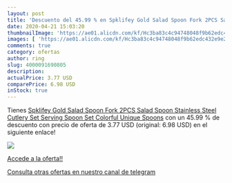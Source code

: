 ```yaml
---
layout: post
title: 'Descuento del 45.99 % en Spklifey Gold Salad Spoon Fork 2PCS Sala'
date: 2020-04-21 15:03:20
thumbnailImage: 'https://ae01.alicdn.com/kf/Hc3ba83c4c94748048f9b62edc432e9e28/Spklifey-Gold-Salad-Spoon-Fork-2PCS-Salad-Spoon-Stainless-Steel-Cutlery-Set-Serving-Spoon-Set-Colorful.jpg_350x350._SL200_.jpg'
images: [ 'https://ae01.alicdn.com/kf/Hc3ba83c4c94748048f9b62edc432e9e28/Spklifey-Gold-Salad-Spoon-Fork-2PCS-Salad-Spoon-Stainless-Steel-Cutlery-Set-Serving-Spoon-Set-Colorful.jpg_350x350._SL200_.jpg' ]
comments: true
category: ofertas
author: ring
slug: 4000091690805
description:
actualPrice: 3.77 USD
comparePrice: 6.98 USD
inStock: true
---
```


Tienes [Spklifey Gold Salad Spoon Fork 2PCS Salad Spoon Stainless Steel Cutlery Set Serving Spoon Set Colorful Unique Spoons](https://www.amazon.com/dp/4000091690805/?tag=redken08-20) con un 45.99 % de descuento con precio de oferta de 3.77 USD (original: 6.98 USD) en el siguiente enlace!

[![](https://ae01.alicdn.com/kf/Hc3ba83c4c94748048f9b62edc432e9e28/Spklifey-Gold-Salad-Spoon-Fork-2PCS-Salad-Spoon-Stainless-Steel-Cutlery-Set-Serving-Spoon-Set-Colorful.jpg_350x350._SL200_.jpg)](https://www.amazon.com/dp/4000091690805/?tag=redken08-20)

[Accede a la oferta!!](https://www.amazon.com/dp/4000091690805/?tag=redken08-20)

[Consulta otras ofertas en nuestro canal de telegram](https://t.me/s/ofertas25)

